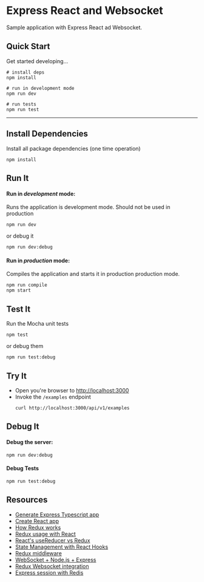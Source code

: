 # Express React and Websocket

Sample application with Express React ad Websocket.

## Quick Start

Get started developing...

```shell
# install deps
npm install

# run in development mode
npm run dev

# run tests
npm run test
```

---

## Install Dependencies

Install all package dependencies (one time operation)

```shell
npm install
```

## Run It
#### Run in *development* mode:
Runs the application is development mode. Should not be used in production

```shell
npm run dev
```

or debug it

```shell
npm run dev:debug
```

#### Run in *production* mode:

Compiles the application and starts it in production production mode.

```shell
npm run compile
npm start
```

## Test It

Run the Mocha unit tests

```shell
npm test
```

or debug them

```shell
npm run test:debug
```

## Try It
* Open you're browser to [http://localhost:3000](http://localhost:3000)
* Invoke the `/examples` endpoint 
  ```shell
  curl http://localhost:3000/api/v1/examples
  ```


## Debug It

#### Debug the server:

```
npm run dev:debug
```

#### Debug Tests

```
npm run test:debug
```

## Resources

* [Generate Express Typescript app](https://github.com/cdimascio/generator-express-no-stress-typescript)
* [Create React app](https://create-react-app.dev/docs/getting-started)
* [How Redux works](https://developer.ibm.com/tutorials/wa-manage-state-with-redux-p1-david-geary/)
* [Redux usage with React](https://redux.js.org/basics/usage-with-react)
* [React's useReducer vs Redux](https://www.robinwieruch.de/redux-vs-usereducer)
* [State Management with React Hooks](https://medium.com/simply/state-management-with-react-hooks-and-context-api-at-10-lines-of-code-baf6be8302c)
* [Redux middleware](https://redux.js.org/advanced/middleware)
* [WebSocket + Node.js + Express](https://medium.com/factory-mind/websocket-node-js-express-step-by-step-using-typescript-725114ad5fe4)
* [Redux Websocket integration](https://medium.com/@ianovenden/redux-websocket-integration-c1a0d22d3189)
* [Express session with Redis](https://codeforgeek.com/using-redis-to-handle-session-in-node-js/)

